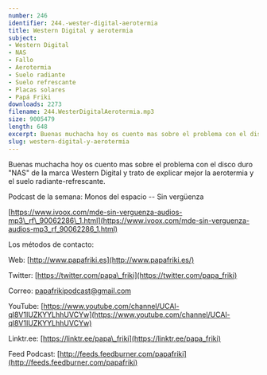 ```yaml
---
number: 246
identifier: 244.-wester-digital-aerotermia
title: Western Digital y aerotermia
subject:
- Western Digital
- NAS
- Fallo
- Aerotermia
- Suelo radiante
- Suelo refrescante
- Placas solares
- Papá Friki
downloads: 2273
filename: 244.WesterDigitalAerotermia.mp3
size: 9005479
length: 648
excerpt: Buenas muchacha hoy os cuento mas sobre el problema con el disco duro &quot;NAS&quot; de la marca Western Digital y trato de explicar mejor la aerotermia y el suelo radiante-refrescante
slug: western-digital-y-aerotermia
---
```

Buenas muchacha hoy os cuento mas sobre el problema con el disco duro "NAS" de la marca Western Digital y trato de explicar mejor la aerotermia y el suelo radiante-refrescante.

Podcast de la semana: Monos del espacio -- Sin vergüenza

[https://www.ivoox.com/mde-sin-verguenza-audios-mp3\_rf\_90062286\_1.html](https://www.ivoox.com/mde-sin-verguenza-audios-mp3_rf_90062286_1.html)

Los métodos de contacto:

Web: [http://www.papafriki.es](http://www.papafriki.es/)

Twitter: [https://twitter.com/papa\_friki](https://twitter.com/papa_friki)

Correo: [papafrikipodcast@gmail.com](https://archive.org/details/papafrikipodast@gmail.com)

YouTube: [https://www.youtube.com/channel/UCAl-ql8V1IUZKYYLhhUVCYw](https://www.youtube.com/channel/UCAl-ql8V1IUZKYYLhhUVCYw)

Linktr.ee: [https://linktr.ee/papa\_friki](https://linktr.ee/papa_friki)

Feed Podcast: [http://feeds.feedburner.com/papafriki](http://feeds.feedburner.com/papafriki)